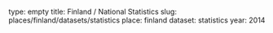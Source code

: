 type: empty
title: Finland / National Statistics
slug: places/finland/datasets/statistics
place: finland
dataset: statistics
year: 2014
